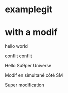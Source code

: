 # examplegit
# with a modif

hello world

conflit
conflit

Hello Su9per Universe

Modif en simultané côté SM

Super modification
